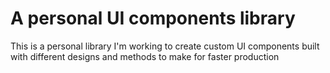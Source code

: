 # A personal UI components library

This is a personal library I'm working to create custom UI components built with different designs and methods to make for faster production

